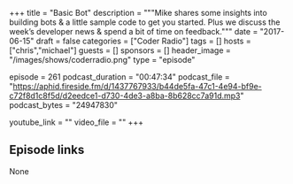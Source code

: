 +++
title = "Basic Bot"
description = """Mike shares some insights into building bots & a little sample code to get you started. Plus we discuss the week’s developer news & spend a bit of time on feedback."""
date = "2017-06-15"
draft = false
categories = ["Coder Radio"]
tags = []
hosts = ["chris","michael"]
guests = []
sponsors = []
header_image = "/images/shows/coderradio.png"
type = "episode"

episode = 261
podcast_duration = "00:47:34"
podcast_file = "https://aphid.fireside.fm/d/1437767933/b44de5fa-47c1-4e94-bf9e-c72f8d1c8f5d/d2eedce1-d730-4de3-a8ba-8b628cc7a91d.mp3"
podcast_bytes = "24947830"

youtube_link = ""
video_file = ""
+++

## Episode links

None

